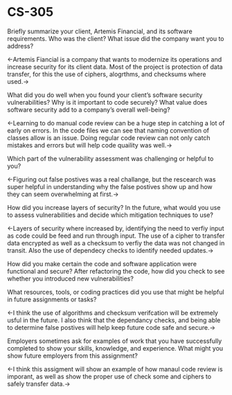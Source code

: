 # CS-305

Briefly summarize your client, Artemis Financial, and its software requirements. Who was the client? What issue did the company want you to address?

<-Artemis Fiancial is a company that wants to modernize its operations and increase security for its client data. Most of the project is protection of data transfer, for this the use of ciphers, alogrthms, and checksums where used.->

What did you do well when you found your client’s software security vulnerabilities? Why is it important to code securely? What value does software security add to a company’s overall well-being?

<-Learning to do manual code review can be a huge step in catching a lot of early on errors. In the code files we can see that naming convention of classes allow is an issue. Doing regular code review can not only catch mistakes and errors but will help code quaility was well.-> 

Which part of the vulnerability assessment was challenging or helpful to you?

<-Figuring out false postives was a real challange, but the rescearch was super helpful in understanding why the false postives show up and how they can seem overwhelming at first.->

How did you increase layers of security? In the future, what would you use to assess vulnerabilities and decide which mitigation techniques to use?

<-Layers of security where increased by, identifying the need to verfiy input as code could be feed and run through input. The use of a cipher to transfer data encrypted as well as a checksum to verfiy the data was not changed in transit. Also the use of dependecy checks to identify needed updates.->

How did you make certain the code and software application were functional and secure? After refactoring the code, how did you check to see whether you introduced new vulnerabilities?


What resources, tools, or coding practices did you use that might be helpful in future assignments or tasks?

<-I think the use of algorithms and checksum verifcation will be extremely usful in the future. I also think that the dependancy checks, and being able to determine false postives will help keep future code safe and secure.->

Employers sometimes ask for examples of work that you have successfully completed to show your skills, knowledge, and experience. What might you show future employers from this assignment? 

<-I think this assigment will show an example of how manaul code review is imporant, as well as show the proper use of check some and ciphers to safely transfer data.->
